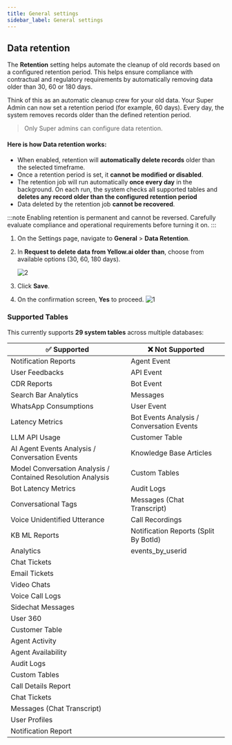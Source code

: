 ```yaml
---
title: General settings
sidebar_label: General settings
---
```


## Data retention




The **Retention** setting helps automate the cleanup of old records based on a configured retention period. This helps ensure compliance with contractual and regulatory requirements by automatically removing data older than 30, 60 or 180 days.

Think of this as an automatic cleanup crew for your old data. Your Super Admin can now set a retention period (for example, 60 days). Every day, the system removes records older than the defined retention period.


> Only Super admins can configure data retention.

#### Here is how Data retention works:
- When enabled, retention will **automatically delete records** older than the selected timeframe.  
- Once a retention period is set, it **cannot be modified or disabled**.  
- The retention job will run automatically **once every day** in the background. On each run, the system checks all supported tables and **deletes any record older than the configured retention period** 
- Data deleted by the retention job **cannot be recovered**.  


:::note
Enabling retention is permanent and cannot be reversed. Carefully evaluate compliance and operational requirements before turning it on.
:::

1. On the Settings page, navigate to **General** > **Data Retention**.
2. In **Request to delete data from Yellow.ai older than**, choose from available options (30, 60, 180 days).

   <img src="https://i.ibb.co/3mZHvpwp/2.png" alt="2"/>
3. Click **Save**.
4. On the confirmation screen, **Yes** to proceed.
   <img src="https://i.ibb.co/KcJvFyB6/1.png" alt="1"/>

### Supported Tables

This currently supports **29 system tables** across multiple databases:

| ✅ Supported                                          | ❌ Not Supported                        |
|-------------------------------------------------------|----------------------------------------|
| Notification Reports                                  | Agent Event                            |
| User Feedbacks                                        | API Event                              |
| CDR Reports                                           | Bot Event                              |
| Search Bar Analytics                                  | Messages                               |
| WhatsApp Consumptions                                 | User Event                             |
| Latency Metrics                                       | Bot Events Analysis / Conversation Events |
| LLM API Usage                                         | Customer Table                         |
| AI Agent Events Analysis / Conversation Events        | Knowledge Base Articles                |
| Model Conversation Analysis / Contained Resolution Analysis | Custom Tables                       |
| Bot Latency Metrics                                   | Audit Logs                             |
| Conversational Tags                                   | Messages (Chat Transcript)             |
| Voice Unidentified Utterance                          | Call Recordings                        |
| KB ML Reports                                         | Notification Reports (Split By BotId)  |
| Analytics                                             | events_by_userid                       |
| Chat Tickets                                          |                                        |
| Email Tickets                                         |                                        |
| Video Chats                                           |                                        |
| Voice Call Logs                                       |                                        |
| Sidechat Messages                                     |                                        |
| User 360                                              |                                        |
| Customer Table                                        |                                        |
| Agent Activity                                        |                                        |
| Agent Availability                                    |                                        |
| Audit Logs                                            |                                        |
| Custom Tables                                         |                                        |
| Call Details Report                                   |                                        |
| Chat Tickets                                          |                                        |
| Messages (Chat Transcript)                            |                                        |
| User Profiles                                         |                                        |
| Notification Report                                   |                                        |


